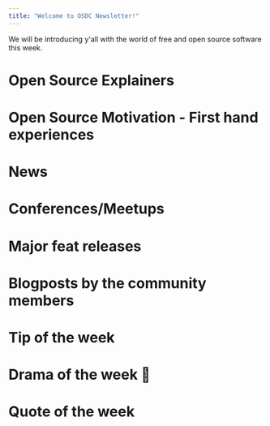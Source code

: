 ```yaml
---
title: "Welcome to OSDC Newsletter!"
---
```


<!-- Introduction to Newsletter -->

We will be introducing y'all with the world of free and open source software this week.

# Open Source Explainers

# Open Source Motivation - First hand experiences

# News 

<!-- Add tags/metadata maybe -->

# Conferences/Meetups

# Major feat releases

<!-- go generics sorta? -->

# Blogposts by the community members

# Tip of the week

# Drama of the week 🍿

# Quote of the week

<!-- Ask for feedback for newsletter -->